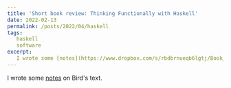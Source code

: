 ```yaml
---
title: 'Short book review: Thinking Functionally with Haskell'
date: 2022-02-13
permalink: /posts/2022/04/haskell
tags:
   haskell
   software
excerpt:
   I wrote some [notes](https://www.dropbox.com/s/rbdbrnueqb6lgtj/Book_review__thinking_functionally_with_Haskell%20%2817%29.pdf?dl=0) on Bird's text.
---
```

I wrote some [notes](https://www.dropbox.com/s/rbdbrnueqb6lgtj/Book_review__thinking_functionally_with_Haskell%20%2817%29.pdf?dl=0) on Bird's text.
